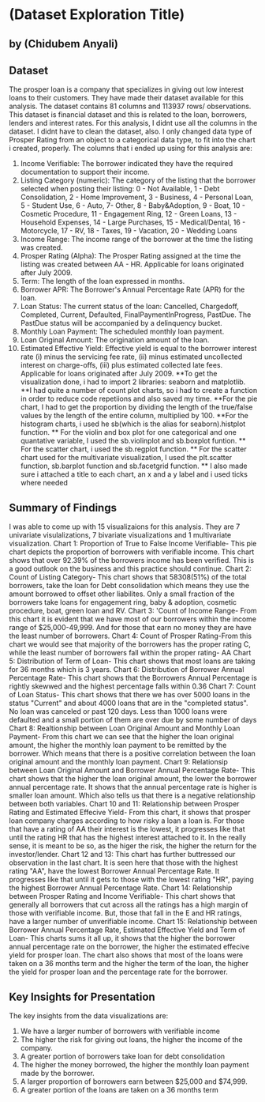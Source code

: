 # (Dataset Exploration Title)
## by (Chidubem Anyali)


## Dataset

The prosper loan is a company that specializes in giving out low interest loans to their customers. They have made their dataset available for this analysis. The dataset contains 81 columns and 113937 rows/ observations. This dataset is financial dataset and this is related to the loan, borrowers, lenders and interest rates. For this analysis, I didnt use all the columns in the dataset. I didnt have to clean the dataset, also. I only changed data type of Prosper Rating from an object to a categorical data type, to fit into the chart i created, properly. The columns that i ended up using for this analysis are:
1. Income Verifiable: The borrower indicated they have the required documentation to support their income.
2. Listing Category (numeric): The category of the listing that the borrower selected when posting their listing: 0 - Not Available, 1 - Debt Consolidation, 2 - Home Improvement, 3 - Business, 4 - Personal Loan, 5 - Student Use, 6 - Auto, 7- Other, 8 - Baby&Adoption, 9 - Boat, 10 - Cosmetic Procedure, 11 - Engagement Ring, 12 - Green Loans, 13 - Household Expenses, 14 - Large Purchases, 15 - Medical/Dental, 16 - Motorcycle, 17 - RV, 18 - Taxes, 19 - Vacation, 20 - Wedding Loans
3. Income Range: The income range of the borrower at the time the listing was created.
4. Prosper Rating (Alpha): The Prosper Rating assigned at the time the listing was created between AA - HR.  Applicable for loans originated after July 2009.
5. Term: The length of the loan expressed in months.
6. Borrower APR: The Borrower's Annual Percentage Rate (APR) for the loan.
7. Loan Status: The current status of the loan: Cancelled,  Chargedoff, Completed, Current, Defaulted, FinalPaymentInProgress, PastDue. The PastDue status will be accompanied by a delinquency bucket.
8. Monthly Loan Payment: The scheduled monthly loan payment.
9. Loan Original Amount: The origination amount of the loan.
10. Estimated Effective Yield: Effective yield is equal to the borrower interest rate (i) minus the servicing fee rate, (ii) minus estimated uncollected interest on charge-offs, (iii) plus estimated collected late fees.  Applicable for loans originated after July 2009.
**To get the visualization done, i had to import 2 libraries: seaborn and matplotlib. 
**I had quite a number of count plot charts, so i had to create a function in order to reduce code repetiions and also saved my time.
**For the pie chart, I had to get the proportion by dividing the length of the true/false values by the length of the entire column, multiplied by 100.
**For the histogram charts, i used he sb(which is the alias for seaborn).histplot function.
** For the violin and box plot for one categorical and one quantative variable, I used the sb.violinplot and sb.boxplot funtion.
** For the scatter chart, i used the sb.regplot function.
** For the scatter chart used for the multivariate visualization, I used the plt.scatter function, sb.barplot function and sb.facetgrid function.
** I also made sure i attached a title to each chart, an x and a y label and  i used ticks where needed



## Summary of Findings

I was able to come up with 15 visualizaions for this analysis. They are 7 univariate visulalizations, 7 bivariate visualizations and 1 multivariate visualization.
Chart 1: Proportion of True to False Income Verifiable- This pie chart depicts the proportion of borrowers with verifiable income. This chart shows that over 92.39% of the borrowers income has been verified. This is a good outlook on the business and this practice should continue.
Chart 2: Count of Listing Category- This chart shows that 58308(51%) of the total borrowers, take the loan for Debt consolidation which means they use the amount borrowed to offset other liabilites. Only a small fraction of the borrowers take loans for engagement ring, baby & adoption, cosmetic procedure, boat, green loan and RV. 
Chart 3: 'Count of Income Range- From this chart it is evident that we have most of our borrowers within the income range of $25,000-49,999. And for those that earn no money they are have the least number of borrowers.
Chart 4: Count of Prosper Rating-From this chart we would see that majority of the borrowers has the proper rating C, while the least number of borrowers fall within the proper rating- AA
Chart 5: Distribution of Term of Loan- This chart shows that most loans are taking for 36 months which is 3 years.
Chart 6: Distribution of Borrower Annual Percentage Rate- This chart shows that the Borrowers Annual Percentage is rightly skewwed and the highest percentage falls within 0.36
Chart 7: Count of Loan Status- This chart shows that there we has over 5000 loans in the status "Current" and about 4000 loans that are in the "completed status". No loan was canceled or past 120 days. Less than 1000 loans were defaulted and a small portion of them are over due by some number of days
Chart 8: Realtionship between Loan Original Amount and Monthly Loan Payment- From this chart we can see that the higher the loan original amount, the higher the monthly loan payment to be remitted by the borrower. Which means that there is a positive correlation between the loan original amount and the monthly loan payment.
Chart 9: Relationsip between Loan Original Amount and Borrower Annual Percentage Rate- This chart shows that the higher the loan original amount, the lower the borrower annual percentage rate. It shows that the annual percentage rate is higher is smaller loan amount. Which also tells us that there is a negative relationship between both variables.
Chart 10 and 11: Relationship between Prosper Rating and Estimated Effecive Yield- From this chart, it shows that prosper loan company charges according to how risky a loan a loan is. For those that have a rating of AA their interest is the lowest, it progresses like that until the rating HR that has the highest interest attached to it. In the really sense, it is meant to be so, as the higer the risk, the higher the return for the investor/lender.
Chart 12 and 13: This chart has further buttressed our observation in the last chart. It is seen here that those with the highest rating "AA", have the lowest Borrower Annual Percentage Rate. It progresses like that until it gets to those with the lowest rating "HR", paying the highest Borrower Annual Percentage Rate.
Chart 14: Relationship between Prosper Rating and Income Verifiable- This chart shows that generally all borrowers that cut across all the ratings has a high margin of those with verifiable income. But, those that fall in the E and HR ratings, have a larger number of unverifiable income.
Chart 15: Relationship between Borrower Annual Percentage Rate, Estimated Effective Yield and Term of Loan- This charts sums it all up, it shows that the higher the borrower annual percentage rate on the borrower, the higher the estimated effecive yield for prosper loan. The chart also shows that most of the loans were taken on a 36 months term and the higher the term of the loan, the higher the yield for prosper loan and the percentage rate for the borrower.

## Key Insights for Presentation
The key insights from the data visualizations are:
1. We have a larger number of borrowers with verifiable income
2. The higher the risk for giving out loans, the higher the income of the company.
3. A greater portion of borrowers take loan for debt consolidation
4. The higher the money borrowed, the higher the monthly loan payment made by the borrower.
5. A larger proportion of borrowers earn between $25,000 and $74,999.
6. A greater portion of the loans are taken on a 36 months term